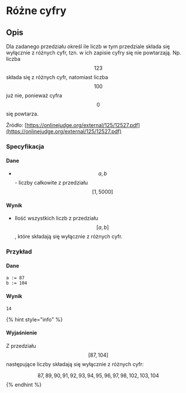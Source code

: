 # Różne cyfry

## Opis

Dla zadanego przedziału określ ile liczb w tym przedziale składa się wyłącznie z różnych cyfr, tzn. w ich zapisie cyfry się nie powtarzają. Np. liczba $$123$$ składa się z różnych cyfr, natomiast liczba $$100$$ już nie, ponieważ cyfra $$0$$ się powtarza.

Źródło: [https://onlinejudge.org/external/125/12527.pdf](https://onlinejudge.org/external/125/12527.pdf)

### Specyfikacja

#### Dane

* $$a, b$$ - liczby całkowite z przedziału $$[1,5000]$$

#### Wynik

* Ilość wszystkich liczb z przedziału $$[a,b]$$, które składają się wyłącznie z różnych cyfr. 

### Przykład

#### Dane

```
a := 87
b := 104
```

#### Wynik

```
14
```

{% hint style="info" %}
#### Wyjaśnienie

Z przedziału $$[87,104]$$ następujące liczby składają się wyłącznie z różnych cyfr:

$$87,89,90,91,92,93,94,95,96,97,98,102,103,104$$ 
{% endhint %}
